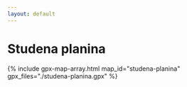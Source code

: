 ```yaml
---
layout: default
---
```


# Studena planina

{% include gpx-map-array.html map_id="studena-planina" gpx_files="./studena-planina.gpx" %}